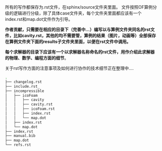

所有的写作都保存为.rst文件，在sphinx/source文件夹里面。
文件按照OF算例分级的逻辑进行分级，除了具体case文件夹，每个文件夹里面都应该有一个index.rst和map.dot文件作为引导。

**作者贡献，只需要在相应的目录下（完善中...）编写以与算例文件夹同名的rst文件，比如cavity.rst，其他的均不需要管，算例的结果（图片，动画等）全部保存在算例文件夹下面的results子文件夹里面，以便在rst文件中调用。**

**每个求解器的目录下应该有一个以求解器名称命名的rst文件，用作介绍此求解器的物理、数学、编程方面的细节**。

关于rst写作方面的注意事项及如何进行协作的技术细节正在整理中....

```bash
.
├── changelog.rst
├── include.rst_
├── incompressible
│   ├── icoFoam
│   │   ├── cavity
│   │   ├── cavity.rst
│   │   ├── icoFoam.rst
│   │   ├── index.rst
│   │   └── map.dot
│   ├── index.rst
│   └── map.dot
├── index.rst
├── manual.bib
├── map.dot
└── refs.rst
```